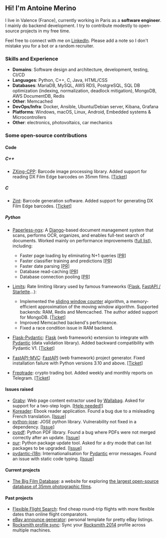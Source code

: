 ## Hi! I'm Antoine Merino

I live in Valence (France), currently working in Paris as a **software engineer**. I mainly do backend development. I try to contribute modestly to open-source projects in my free time.

<!--
**Merinorus/Merinorus** is a ✨ _special_ ✨ repository because its `README.md` (this file) appears on your GitHub profile.

Here are some ideas to get you started:

- 🔭 I’m currently working on ...
- 🌱 I’m currently learning ...
- 👯 I’m looking to collaborate on ...
- 🤔 I’m looking for help with ...
- 💬 Ask me about ...
- 📫 How to reach me: ...
- 😄 Pronouns: ...
- ⚡ Fun fact: ...
-->

Feel free to connect with me on [LinkedIn](https://www.linkedin.com/in/antoine-merino/). Please add a note so I don't mistake you for a bot or a random recruiter.

### Skills and Experience

- **Domains**: Software design and architecture, development, testing, CI/CD
- **Languages**: Python, C++, C, Java, HTML/CSS
- **Databases**: MariaDB, MySQL, AWS RDS, PostgreSQL, SQL DB optimization (indexing, normalization, deadlock mitigation), MongoDB, AWS DocumentDB, Redis
- **Other**: Memcached
- **DevOps/Infra**: Docker, Ansible, Ubuntu/Debian server, Kibana, Grafana
- **Platforms**: Windows, macOS, Linux, Android, Embedded systems & Microcontrollers
- **Other**: electronics, photovoltaics, car mechanics


### Some open-source contributions
#### Code

##### C++
- [ZXing-CPP](https://github.com/zxing-cpp/zxing-cpp): Barcode image processing library. Added support for reading DX Film Edge barcodes on 35mm films. [[Ticket]](https://github.com/zxing-cpp/zxing-cpp/issues/662)


##### C
- [Zint](https://github.com/zint/zint): Barcode generation software. Added support for generating DX Film Edge barcodes. [[Ticket]](https://sourceforge.net/p/zint/tickets/327/)

##### Python
- [Paperless-ngx](https://github.com/paperless-ngx/paperless-ngx): A [Django](https://github.com/django/django)-based document management system that scans, performs OCR, organizes, and enables full-text search of documents. Worked mainly on performance improvements ([full list](https://github.com/paperless-ngx/paperless-ngx/pulls?q=is%3Apr+author%3AMerinorus+is%3Amerged+sort%3Aupdated-desc)), including:
  - Faster page loading by eliminating N+1 queries [[PR]](https://github.com/paperless-ngx/paperless-ngx/pull/10657)
  - Faster classifier training and predictions [[PR]](https://github.com/paperless-ngx/paperless-ngx/pull/10363)
  - Faster date parsing [[PR]](https://github.com/paperless-ngx/paperless-ngx/pull/10181)
  - Database read-caching [[PR]](https://github.com/paperless-ngx/paperless-ngx/pull/9784)
  - Database connection pooling [[PR]](https://github.com/paperless-ngx/paperless-ngx/pull/10354)

- [Limits](https://github.com/alisaifee/limits): Rate limiting library used by famous frameworks ([Flask](https://github.com/alisaifee/flask-limiter), [FastAPI / Starlette](https://github.com/laurentS/slowapi)...):
  - Implemented the [sliding window counter](https://blog.cloudflare.com/counting-things-a-lot-of-different-things/) algorithm, a memory-efficient approximation of the moving window algorithm. Supported backends: RAM, Redis and Memcached. The author added support for MongoDB. [[Ticket]](https://github.com/alisaifee/limits/discussions/245)
  - Improved Memcached backend's performance.
  - Fixed a race condition issue in RAM backend.
- [Flask-Pydantic](https://github.com/bauerji/flask-pydantic): [Flask](https://github.com/pallets/flask) (web framework) extension to integrate with [Pydantic](https://github.com/pydantic/pydantic) (data validation library). Added backward compatibility with Pydantic V1. [[Ticket]](https://github.com/bauerji/flask-pydantic/issues/90)
- [FastAPI-MVC](https://github.com/fastapi-mvc/fastapi-mvc): [FastAPI](https://github.com/tiangolo/fastapi) (web framework) project generator. Fixed installation failure with Python versions 3.10 and above. [[Ticket]](https://github.com/fastapi-mvc/fastapi-mvc/issues/60)
- [Freqtrade](https://github.com/freqtrade/freqtrade): crypto trading bot. Added weekly and monthly reports on Telegram. [[Ticket]](https://github.com/freqtrade/freqtrade/issues/5527)

#### Issues raised
- [Graby](https://github.com/j0k3r/graby): Web page content extractor used by [Wallabag](https://github.com/wallabag/wallabag). Asked for support for a two-step login. [[Help needed!]](https://github.com/j0k3r/graby/issues/326)
- [Koreader](https://github.com/koreader/koreader): Ebook reader application. Found a bug due to a misleading French translation. [[Issue]](https://github.com/koreader/koreader/issues/10650)
- [python-jose](https://github.com/mpdavis/python-jose): JOSE python library. Vulnerability not fixed in a dependency. [[Issue]](https://github.com/mpdavis/python-jose/issues/341)
- [pypdf](https://github.com/py-pdf/pypdf): Python PDF library. Found a bug where PDFs were not merged correctly after an update. [[Issue]](https://github.com/py-pdf/pypdf/issues/1344)
- [pur](https://github.com/alanhamlett/pip-update-requirements): Python package update tool. Asked for a dry mode that can list packages to be upgraded. [[Issue]](https://github.com/alanhamlett/pip-update-requirements/issues/50)
- [pydantic-i18n](https://github.com/boardpack/pydantic-i18n): Internationalisation for [Pydantic](https://github.com/pydantic/pydantic) error messages. Found an issue with static code typing. [[Issue]](https://github.com/boardpack/pydantic-i18n/issues/74)

#### Current projects
- [The Big Film Database](https://github.com/merinorus/thebigfilmdatabase-website): a website for exploring [the largest open-source database of 35mm photographic films](https://github.com/dxdatabase/Open-source-film-database).

#### Past projects
- [Flexible Flight Search](https://github.com/Merinorus/fff): find cheap round-trip flights with more flexible dates than online flight comparators.
- [eBay announce generator](https://github.com/Merinorus/ebay-announce-generator): personal template for pretty eBay listings.
- [Rocksmith profile sync](https://github.com/Merinorus/rocksmith-profile-sync): Sync your [Rocksmith 2014](https://en.wikipedia.org/wiki/Rocksmith_2014) profile across multiple machines.
